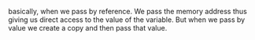 basically, when we pass by reference. We pass the memory address thus giving us direct access to the value of the variable.
But when we pass by value we create a copy and then pass that value.
